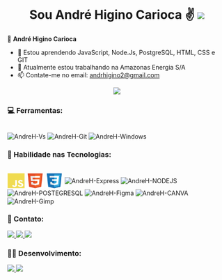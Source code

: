 <!-- <img width=100% src="https://capsule-render.vercel.app/api?type=waving&color=#3a23dcheight=120&section=header"/> -->
<!-- 
[![Typing SVG](https://readme-typing-svg.herokuapp.com/?color=fff&size=35&center=true&vCenter=true&width=1000&lines=Olá,+sou+André+Higino+Carioca+✌️;Seja+Bem+Vindo+!+😀)](https://git.io/typing-svg) -->


<h1 align='center'>Sou André Higino Carioca ✌️ <img src="https://raw.githubusercontent.com/kaueMarques/kaueMarques/master/hi.gif" height="30px"> </h1>

👤 **André Higino Carioca**
 
- 🌱 Estou aprendendo JavaScript, Node.Js, PostgreSQL, HTML, CSS e GIT
- 🔭 Atualmente estou trabalhando na Amazonas Energia S/A
- 📫 Contate-me no email: andrhigino2@gmail.com
<!-- - 💬 Ask me about ...
- ⚡ Fun fact: ... -->

<div align="center">
   <img height="380em" src="https://user-images.githubusercontent.com/73543390/211690936-6a03b556-6049-43ce-b13e-63be4960e5f0.gif"/>
</div>

### 💻 Ferramentas:
 <div style="display: inline_block"><br>
 <img align="center" alt="AndreH-Vs" height="30" width="40" src="https://cdn.jsdelivr.net/gh/devicons/devicon/icons/vscode/vscode-original.svg">
 <img align="center" alt="AndreH-Git" height="30" width="40" src="https://cdn.jsdelivr.net/gh/devicons/devicon/icons/git/git-original.svg">
 <img align="center" alt="AndreH-Windows" height="30" width="40" src="https://cdn.jsdelivr.net/gh/devicons/devicon/icons/windows8/windows8-original.svg" />
<!--  <img align="center" alt="AndreH-Apple" height="30" width="40"  src="https://cdn.jsdelivr.net/gh/devicons/devicon/icons/apple/apple-original.svg" /> -->
 
### 🤖 Habilidade nas Tecnologias: 
 <div style="display: inline_block"><br>
  <img align="center" alt="AndreH-Js" height="35" width="40" src="https://raw.githubusercontent.com/devicons/devicon/master/icons/javascript/javascript-plain.svg">
  <img align="center" alt="AndreH-HTML" height="35"width="40" src="https://raw.githubusercontent.com/devicons/devicon/master/icons/html5/html5-original.svg">
  <img align="center" alt="AndreH-CSS" height="35" width="40" src="https://raw.githubusercontent.com/devicons/devicon/master/icons/css3/css3-original.svg">
  <img align="center" alt="AndreH-Express" heigh="35" width="40" src="https://cdn.jsdelivr.net/gh/devicons/devicon/icons/express/express-original.svg" />
  <img align="center" alt="AndreH-NODEJS" height="35" width="40"  src="https://cdn.jsdelivr.net/gh/devicons/devicon/icons/nodejs/nodejs-original.svg">
  <img align="center" alt="AndreH-POSTEGRESQL" height="35" width="40" src="https://cdn.jsdelivr.net/gh/devicons/devicon/icons/postgresql/postgresql-original-wordmark.svg">
  <img align="center" alt="AndreH-Figma" height="35" width="40"  src="https://cdn.jsdelivr.net/gh/devicons/devicon/icons/figma/figma-original.svg">
  <img align="center" alt="AndreH-CANVA" height="35" width="40" src="https://cdn.jsdelivr.net/gh/devicons/devicon/icons/canva/canva-original.svg">
  <img align="center" alt="AndreH-Gimp" height="35" width="40"src="https://cdn.jsdelivr.net/gh/devicons/devicon/icons/gimp/gimp-original.svg" />

### 📱 Contato: 

<a href = "gmailto:contatoandrhigino2@gmail.com">
 <img src="https://img.shields.io/badge/-Gmail-%23333?style=for-the-badge&logo=gmail&logoColor=white" target="_blank">
</a>
  <a href="https://www.linkedin.com/in/andr%C3%A9-higino-carioca-760557192" target="_blank">
  <img src="https://img.shields.io/badge/-LinkedIn-%230077B5?style=for-the-badge&logo=linkedin&logoColor=white" target="_blank">
</a> 
 <a href="https://www.instagram.com/andrehiginocarioca"/>
    <img src="https://img.shields.io/badge/instagram-%23E4405F.svg?&style=for-the-badge&logo=instagram&logoColor=white"  target="_blank"/>
  </a>
 
 
### 🧑‍💻 Desenvolvimento:

<div>
 <a href="https://github.com/AndreH-carioca">
   <img height="180em" src="https://github-readme-stats.vercel.app/api?username=AndreH-carioca&show_icons=true&theme=omni&include_all_commits=true&count_private=true"/>
   <img height="180em" src="https://github-readme-stats.vercel.app/api/top-langs/?username=AndreH-carioca&layout=compact&langs_count=16&theme=omni"/>
  </div>
 
 


